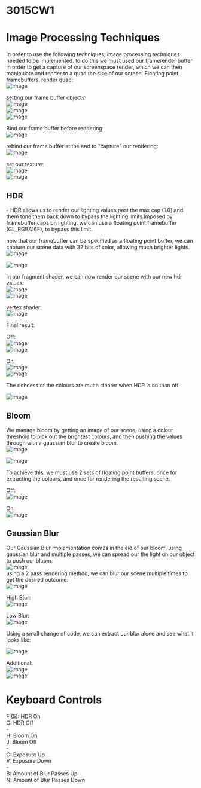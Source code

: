 # 3015CW1

<h1>Image Processing Techniques</h1>

In order to use the following techniques, image processing techniques needed to be implemented.
to do this we must used our framerender buffer in order to get a capture of our screenspace render, which we can then manipulate and render to a quad the size of our screen.
Floating point framebuffers.
render quad:<br>
![image](https://github.com/Spenu12994/3015CW1/assets/91668500/e7d58f7a-99cc-4732-b0ca-41f6ab52afb1)

setting our frame buffer objects:<br>
![image](https://github.com/Spenu12994/3015CW1/assets/91668500/da890269-ff90-4d38-9bdc-494cbb159aa9)<br>
![image](https://github.com/Spenu12994/3015CW1/assets/91668500/eb9373c5-54cc-4d95-8724-d88b4575ecbc)<br>
![image](https://github.com/Spenu12994/3015CW1/assets/91668500/8b265ab1-a706-4e5c-8ab8-bd24c9586f8b)<br>

Bind our frame buffer before rendering:<br>
![image](https://github.com/Spenu12994/3015CW1/assets/91668500/e0ee1cf0-889b-44be-a4f6-87a773ea66ae)<br>

rebind our frame buffer at the end to "capture" our rendering:<br>
![image](https://github.com/Spenu12994/3015CW1/assets/91668500/059f69c2-8e9e-440b-8bcd-18a3cbf520e6)<br>

set our texture:<br>
![image](https://github.com/Spenu12994/3015CW1/assets/91668500/fce0c590-1b7a-4442-84b8-97aa3b5e241d)<br>
![image](https://github.com/Spenu12994/3015CW1/assets/91668500/cbeaf5e0-8d5b-43b9-adf0-3040600e7d1c)<br>

<h2>HDR</h2> -
HDR allows us to render our lighting values past the max cap (1.0) and them tone them back down to bypass the lighting limits imposed by framebuffer caps on lighting.
we can use a floating point framebuffer (GL_RGBA16F), to bypass this limit.

now that our framebuffer can be specified as a floating point buffer, we can capture our scene data with 32 bits of color, allowing much brighter lights.<br>
![image](https://github.com/Spenu12994/3015CW1/assets/91668500/bb69771e-9d33-4bfa-b8bd-f4741020e62a)<br>

![image](https://github.com/Spenu12994/3015CW1/assets/91668500/67049b6e-e159-45d9-a9eb-248e16d4a36a)<br>

In our fragment shader, we can now render our scene with our new hdr values:<br>
![image](https://github.com/Spenu12994/3015CW1/assets/91668500/435554bd-a4f9-425e-8c92-8933884fd1e2)<br>
![image](https://github.com/Spenu12994/3015CW1/assets/91668500/768c1104-13c0-4d07-8cad-94dc60739eca)<br>

vertex shader:<br>
![image](https://github.com/Spenu12994/3015CW1/assets/91668500/d090d2be-b081-466d-a30c-16a8abcb4d8a)<br>

Final result:<br>

Off:<br>
![image](https://github.com/Spenu12994/3015CW1/assets/91668500/0a173de7-5aa3-4dbb-b0fc-b7730e7d3e33)<br>
![image](https://github.com/Spenu12994/3015CW1/assets/91668500/ecc009cd-43fd-486e-bb5c-08fd985891f0)<br>

On:<br>
![image](https://github.com/Spenu12994/3015CW1/assets/91668500/ff242b68-f1f8-403c-862e-d3ec677bbb9e)<br>
![image](https://github.com/Spenu12994/3015CW1/assets/91668500/35761fcc-f0ab-45cd-a6d1-dc3d0413f4e0)<br>

The richness of the colours are much clearer when HDR is on than off.<br>

![image](https://github.com/Spenu12994/3015CW1/assets/91668500/9b8f5cd4-26ae-473e-af31-a068a298a0b5)<br>


<h2>Bloom</h2>

We manage bloom by getting an image of our scene, using a colour threshold to pick out the brightest colours, and then pushing the values through with a gaussian blur to create bloom.
<br>
![image](https://github.com/Spenu12994/3015CW1/assets/91668500/bb9ded99-9931-4331-b397-a45f88d153bb)<br>

![image](https://github.com/Spenu12994/3015CW1/assets/91668500/d3c5ac67-9cbf-4432-9f5f-abbb73448300)<br>

To achieve this, we must use 2 sets of floating point buffers, once for extracting the colours, and once for rendering the resulting scene.

Off:<br>
![image](https://github.com/Spenu12994/3015CW1/assets/91668500/7ebe266d-1c48-4586-a699-623dcd97f43b)<br>

On:<br>
![image](https://github.com/Spenu12994/3015CW1/assets/91668500/3e97fb26-bb49-440b-9690-805d993aefea)<br>



<h2>Gaussian Blur</h2>

Our Gaussian Blur implementation comes in the aid of our bloom, using gaussian blur and multiple passes, we can spread our the light on our object to push our bloom.<br>
![image](https://github.com/Spenu12994/3015CW1/assets/91668500/b4fc8739-e49e-4757-aab4-27065200d567)<br>
using a 2 pass rendering method, we can blur our scene multiple times to get the desired outcome:<br>
![image](https://github.com/Spenu12994/3015CW1/assets/91668500/a84d9356-84d2-440a-823a-32fd6820d053)

High Blur:<br>
![image](https://github.com/Spenu12994/3015CW1/assets/91668500/62bf1682-919b-4bec-af5a-3a4dc71c39a5)<br>

Low Blur:<br>
![image](https://github.com/Spenu12994/3015CW1/assets/91668500/57dd8c6c-1e5f-4ade-b819-ff7349ed617f)<br>

Using a small change of code, we can extract our blur alone and see what it looks like:<br>

![image](https://github.com/Spenu12994/3015CW1/assets/91668500/a227a761-3951-42bf-9ac7-940c6473dfdd)<br>




Additional:<br>
![image](https://github.com/Spenu12994/3015CW1/assets/91668500/4894a4ad-90fd-4b92-bf1a-cec5c5620d93)<br>
![image](https://github.com/Spenu12994/3015CW1/assets/91668500/a411263d-6e06-4ba4-b6a6-c8e6ed49c946)<br>




<h1>Keyboard Controls</h1>
F (5): HDR On<br>
G: HDR Off<br>
-<br>
H: Bloom On<br>
J: Bloom Off<br>
-<br>
C: Exposure Up<br>
V: Exposure Down<br>
-<br>
B: Amount of Blur Passes Up<br>
N: Amount of Blur Passes Down<br>

